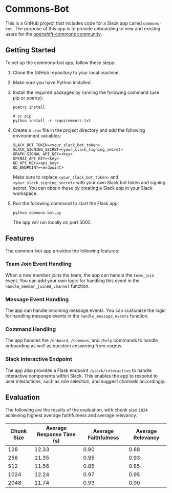 # Commons-Bot

This is a GitHub project that includes code for a Slack app called `commons-bot`. The purpose of this app is to provide onboarding to new and existing users for the [openshift-commons community](https://join.slack.com/t/openshiftcommons/shared_invite/zt-2a9hn25ck-sY1Z86dEzMnysoU0te0hpA).

## Getting Started

To set up the commons-bot app, follow these steps:

1. Clone the GitHub repository to your local machine.
2. Make sure you have Python installed.
3. Install the required packages by running the following command (use pip or poetry):

   ```shell
   poetry install 

   # or pip
   python install -r requirements.txt
   ```

4. Create a `.env` file in the project directory and add the following environment variables:

   ```shell
   SLACK_BOT_TOKEN=<your_slack_bot_token>
   SLACK_SIGNING_SECRET=<your_slack_signing_secret>
   GRAPH_SIGNAL_API_KEY=<key>
   OPENAI_API_KEY=<key>
   QD_API_KEY=<api_key>
   QD_ENDPOINT=<endpoint>
   ```

   Make sure to replace `<your_slack_bot_token>` and `<your_slack_signing_secret>` with your own Slack bot token and signing secret. You can obtain these by creating a Slack app in your Slack workspace.

5. Run the following command to start the Flask app:

   ```shell
   python commons-bot.py
   ```

   The app will run locally on port 5002.

## Features

The common-bot app provides the following features:

### Team Join Event Handling

When a new member joins the team, the app can handle the `team_join` event. You can add your own logic for handling this event in the `handle_member_joined_channel` function.

### Message Event Handling

The app can handle incoming message events. You can customize the logic for handling message events in the `handle_message_events` function.

### Command Handling

The app handles the `/onboard`, `/commons`, and `/help` commands to handle onboarding as well as question answering from corpus.

### Slack Interactive Endpoint

The app also provides a Flask endpoint `/slack/interactive` to handle interactive components within Slack. This enables the app to respond to user interactions, such as role selection, and suggest channels accordingly.

## Evaluation

The following are the results of the evaluation, with chunk size `1024` achieving highest average faithfulness and average relevancy.

| Chunk Size | Average Response Time (s) | Average Faithfulness | Average Relevancy |
|------------|---------------------------|----------------------|-------------------|
| 128        | 12.33                     | 0.90                 | 0.88              |
| 256        | 11.35                     | 0.95                 | 0.93              |
| 512        | 11.56                     | 0.85                 | 0.85              |
| 1024       | 12.24                     | 0.97                 | 0.95              |
| 2048       | 11.74                     | 0.93                 | 0.90              |
